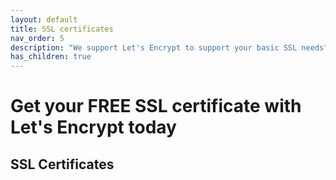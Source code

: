 ```yaml
---
layout: default
title: SSL certificates
nav_order: 5
description: "We support Let's Encrypt to support your basic SSL needs"
has_children: true
---
```


# Get your FREE SSL certificate with Let's Encrypt today

## SSL Certificates

